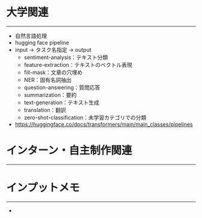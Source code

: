 # 大学関連
* * *
- 自然言語処理
- hugging face pipeline
- input -> タスク名指定 -> output
  - sentiment-analysis：テキスト分類
  - feature-extraction：テキストのベクトル表現
  - fill-mask：文章の穴埋め
  - NER：固有名詞抽出
  - question-answering：質問応答
  - summarization：要約
  - text-generation：テキスト生成
  - translation：翻訳
  - zero-shot-classification：未学習カテゴリでの分類
- https://huggingface.co/docs/transformers/main/main_classes/pipelines

# インターン・自主制作関連
* * *
# インプットメモ
* * *
- 
